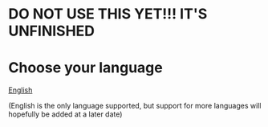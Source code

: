 # DO NOT USE THIS YET!!! IT'S UNFINISHED


# Choose your language
[English](https://github.com/RMED24/SwitchEmuGuide/blob/main/English/readme.md) 

(English is the only language supported, but support for more languages will hopefully be added at a later date)
